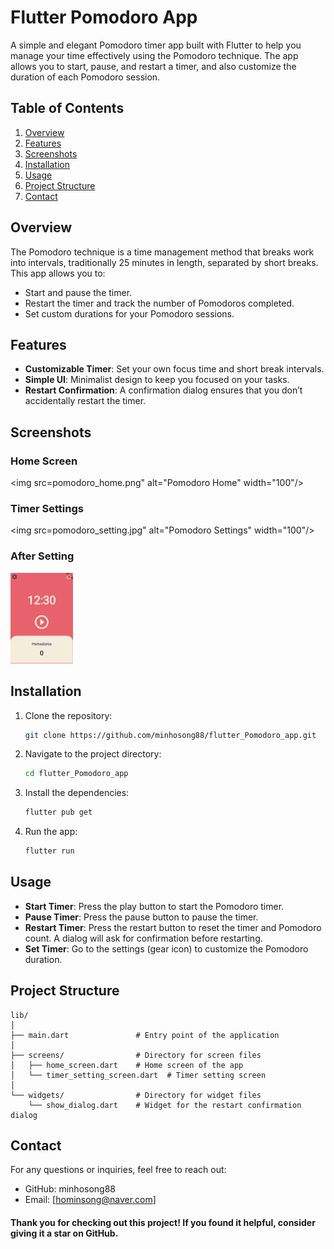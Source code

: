 # Flutter Pomodoro App

A simple and elegant Pomodoro timer app built with Flutter to help you manage your time effectively using the Pomodoro technique. The app allows you to start, pause, and restart a timer, and also customize the duration of each Pomodoro session.

## Table of Contents

1. [Overview](#overview)
2. [Features](#features)
3. [Screenshots](#screenshots)
4. [Installation](#installation)
5. [Usage](#usage)
6. [Project Structure](#project-structure)
7. [Contact](#contact)

## Overview

The Pomodoro technique is a time management method that breaks work into intervals, traditionally 25 minutes in length, separated by short breaks. This app allows you to:

- Start and pause the timer.
- Restart the timer and track the number of Pomodoros completed.
- Set custom durations for your Pomodoro sessions.

## Features

- **Customizable Timer**: Set your own focus time and short break intervals.
- **Simple UI**: Minimalist design to keep you focused on your tasks.
- **Restart Confirmation**: A confirmation dialog ensures that you don’t accidentally restart the timer.

## Screenshots

### Home Screen
<img src=pomodoro_home.png" alt="Pomodoro Home" width="100"/>

### Timer Settings
<img src=pomodoro_setting.jpg" alt="Pomodoro Settings" width="100"/>

### After Setting
<img src="after_setting.jpg" alt="After Setting" width="100"/>

## Installation

1. Clone the repository:

    ```bash
    git clone https://github.com/minhosong88/flutter_Pomodoro_app.git
    ```

2. Navigate to the project directory:

    ```bash
    cd flutter_Pomodoro_app
    ```

3. Install the dependencies:

    ```bash
    flutter pub get
    ```

4. Run the app:

    ```bash
    flutter run
    ```

## Usage

- **Start Timer**: Press the play button to start the Pomodoro timer.
- **Pause Timer**: Press the pause button to pause the timer.
- **Restart Timer**: Press the restart button to reset the timer and Pomodoro count. A dialog will ask for confirmation before restarting.
- **Set Timer**: Go to the settings (gear icon) to customize the Pomodoro duration.

## Project Structure

```plaintext
lib/
│
├── main.dart               # Entry point of the application
│
├── screens/                # Directory for screen files
│   ├── home_screen.dart    # Home screen of the app
│   └── timer_setting_screen.dart  # Timer setting screen
│
└── widgets/                # Directory for widget files
    └── show_dialog.dart    # Widget for the restart confirmation dialog
```

## Contact
For any questions or inquiries, feel free to reach out:

* GitHub: minhosong88
* Email: [hominsong@naver.com]

#### Thank you for checking out this project! If you found it helpful, consider giving it a star on GitHub.

